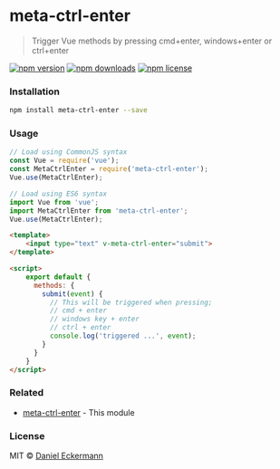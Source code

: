 # meta-ctrl-enter
> Trigger Vue methods by pressing cmd+enter, windows+enter or ctrl+enter

[![npm version](https://img.shields.io/npm/v/meta-ctrl-enter.svg?style=flat-square)](http://badge.fury.io/js/meta-ctrl-enter)
[![npm downloads](https://img.shields.io/npm/dm/meta-ctrl-enter.svg?style=flat-square)](http://badge.fury.io/js/meta-ctrl-enter)
[![npm license](https://img.shields.io/npm/l/meta-ctrl-enter.svg?style=flat-square)](http://badge.fury.io/js/meta-ctrl-enter)

### Installation
```bash
npm install meta-ctrl-enter --save
```

### Usage
```javascript
// Load using CommonJS syntax
const Vue = require('vue');
const MetaCtrlEnter = require('meta-ctrl-enter');
Vue.use(MetaCtrlEnter);

// Load using ES6 syntax
import Vue from 'vue';
import MetaCtrlEnter from 'meta-ctrl-enter';
Vue.use(MetaCtrlEnter);
```

```html
<template>
    <input type="text" v-meta-ctrl-enter="submit">
</template>

<script>
    export default {
      methods: {
        submit(event) {
          // This will be triggered when pressing;
          // cmd + enter
          // windows key + enter
          // ctrl + enter
          console.log('triggered ...', event);
        }
      }
    }
</script>
```

### Related
- [meta-ctrl-enter](https://github.com/ecrmnn/meta-ctrl-enter) - This module

### License
MIT © [Daniel Eckermann](http://danieleckermann.com)